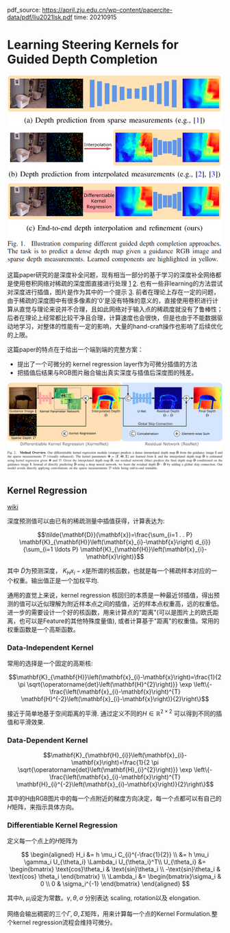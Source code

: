 pdf_source: https://april.zju.edu.cn/wp-content/papercite-data/pdf/liu2021lsk.pdf
time: 20210915

# Learning Steering Kernels for Guided Depth Completion

![image](res/lsk_idea.png)

这篇paper研究的是深度补全问题，现有相当一部分的基于学习的深度补全网络都是使用卷积网络对稀疏的深度图直接进行处理 [1](Sparse_and_noisy_LiDAR_completion.md) [2](guideNet.md). 也有一些非learning的方法尝试对深度进行插值，图片是作为其中的一个提示 [3](Deterministic_Guided_LiDAR_Depth_Map_Completion.md). 前者在理论上存在一定的问题，由于稀疏的深度图中有很多像素的'0'是没有特殊的意义的，直接使用卷积进行计算从直觉与理论来说并不合理，且如此网络对于输入点的稀疏度就没有了鲁棒性；后者在理论上经常都比较干净且合理，计算速度也会很快，但是也由于不能数据驱动地学习，对整体的性能有一定的影响，大量的hand-craft操作也影响了后续优化的上限。

这篇paper的特点在于给出一个端到端的完整方案：
- 提出了一个可微分的 kernel regression layer作为可微分插值的方法
- 把插值后结果与RGB图片融合输出真实深度与插值后深度图的残差。

![image](res/lsk_arch.png)

## Kernel Regression

[wiki](https://www.wikiwand.com/en/Kernel_regression)

深度预测值可以由已有的稀疏测量中插值获得，计算表达为:

$$\tilde{\mathbf{D}}(\mathbf{x})=\frac{\sum_{i=1 . . P} \mathbf{K}_{\mathbf{H}}\left(\mathbf{x}_{i}-\mathbf{x}\right) d_{i}}{\sum_{i=1 \ldots P} \mathbf{K}_{\mathbf{H}}\left(\mathbf{x}_{i}-\mathbf{x}\right)}$$

其中 $\tilde{D}$为预测深度， $K_H{x_i - x}$是所谓的核函数，也就是每一个稀疏样本对应的一个权重。输出值正是一个加权平均.

通用的直觉上来说，kernel regression 核回归的本质是一种最近邻插值，得出预测的值可以近似理解为附近样本点之间的插值，近的样本点权重高，远的权重低。进一步的需要设计一个好的核函数，用来计算点的"距离"(可以是图片上的欧氏距离，也可以是Feature的其他特殊度量值), 或者计算基于"距离"的权重值。常用的权重函数是一个高斯函数。

### Data-Independent Kernel

常用的选择是一个固定的高斯核:

$$\mathbf{K}_{\mathbf{H}}\left(\mathbf{x}_{i}-\mathbf{x}\right)=\frac{1}{2 \pi \sqrt{\operatorname{det}\left(\mathbf{H}^{2}\right)}} \exp \left\{-\frac{\left(\mathbf{x}_{i}-\mathbf{x}\right)^{T} \mathbf{H}^{-2}\left(\mathbf{x}_{i}-\mathbf{x}\right)}{2}\right\}$$

接近于简单地基于空间距离的平滑. 通过定义不同的$H \in \mathbb{R}^{2\times 2}$ 可以得到不同的插值和平滑效果.

### Data-Dependent Kernel

$$\mathbf{K}_{\mathbf{H}_{i}}\left(\mathbf{x}_{i}-\mathbf{x}\right)=\frac{1}{2 \pi \sqrt{\operatorname{det}\left(\mathbf{H}_{i}^{2}\right)}} \exp \left\{-\frac{\left(\mathbf{x}_{i}-\mathbf{x}\right)^{T} \mathbf{H}_{i}^{-2}\left(\mathbf{x}_{i}-\mathbf{x}\right)}{2}\right\}$$

其中的H由RGB图片中的每一个点附近的梯度方向决定，每一个点都可以有自己的$H$矩阵，来指示具体方向。

### Differentiable Kernel Regression

定义每一个点上的$H$矩阵为

$$
\begin{aligned}
    H_i &= h \mu_i C_{i}^{-\frac{1}{2}} \\
        &= h \mu_i \gamma_i U_{\theta_i} \Lambda_i U_{\theta_i}^T\\
    U_{\theta_i} &= \begin{bmatrix} \text{cos}\theta_i & \text{sin}\theta_i \\ -\text{sin}\theta_i & \text{cos} \theta_i \end{bmatrix} \\
    \Lambda_i &=  \begin{bmatrix}\sigma_i & 0 \\ 0 & \sigma_i^{-1} \end{bmatrix}
\end{aligned}
$$

其中$h$, $\mu_i$设定为常数。$\gamma, \theta, \sigma$ 分别表达 scaling, rotation以及 elongation.

网络会输出稠密的三个$\Gamma, \Theta, \Sigma$矩阵，用来计算每一个点的Kernel Formulation.整个kernel regression流程会维持可微分。



